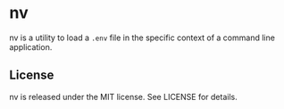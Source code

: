 # nv

nv is a utility to load a `.env` file in the specific context of a command line application.

## License

nv is released under the MIT license. See LICENSE for details.
